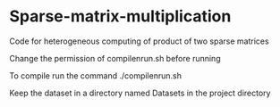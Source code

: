 # Sparse-matrix-multiplication
Code for heterogeneous computing of product of two sparse matrices

Change the permission of compilenrun.sh before running

To compile run the command ./compilenrun.sh

Keep the dataset in a directory named Datasets in the project directory
